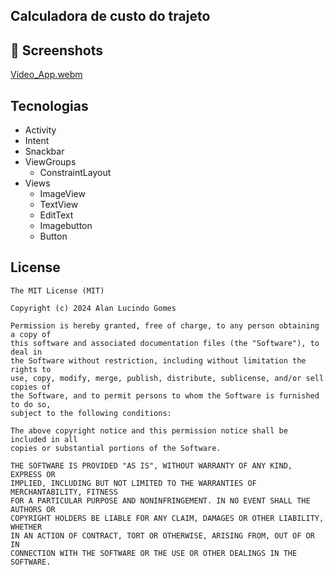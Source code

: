 ## Calculadora de custo do trajeto

## :camera_flash: Screenshots

[Video_App.webm](https://github.com/alanliongar/Des1_Fuel_Calculation/assets/129612933/87615f7b-67e0-4b32-8ab1-3d165ae71156)

## Tecnologias
- Activity
- Intent
- Snackbar
- ViewGroups
  - ConstraintLayout
- Views
  - ImageView
  - TextView
  - EditText
  - Imagebutton
  - Button




## License
```
The MIT License (MIT)

Copyright (c) 2024 Alan Lucindo Gomes

Permission is hereby granted, free of charge, to any person obtaining a copy of
this software and associated documentation files (the "Software"), to deal in
the Software without restriction, including without limitation the rights to
use, copy, modify, merge, publish, distribute, sublicense, and/or sell copies of
the Software, and to permit persons to whom the Software is furnished to do so,
subject to the following conditions:

The above copyright notice and this permission notice shall be included in all
copies or substantial portions of the Software.

THE SOFTWARE IS PROVIDED "AS IS", WITHOUT WARRANTY OF ANY KIND, EXPRESS OR
IMPLIED, INCLUDING BUT NOT LIMITED TO THE WARRANTIES OF MERCHANTABILITY, FITNESS
FOR A PARTICULAR PURPOSE AND NONINFRINGEMENT. IN NO EVENT SHALL THE AUTHORS OR
COPYRIGHT HOLDERS BE LIABLE FOR ANY CLAIM, DAMAGES OR OTHER LIABILITY, WHETHER
IN AN ACTION OF CONTRACT, TORT OR OTHERWISE, ARISING FROM, OUT OF OR IN
CONNECTION WITH THE SOFTWARE OR THE USE OR OTHER DEALINGS IN THE SOFTWARE.
